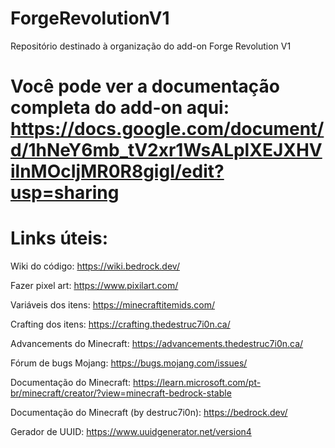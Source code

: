 # ForgeRevolutionV1
Repositório destinado à organização do add-on Forge Revolution V1

# Você pode ver a documentação completa do add-on aqui: https://docs.google.com/document/d/1hNeY6mb_tV2xr1WsALplXEJXHVilnMOcIjMR0R8gigI/edit?usp=sharing

# Links úteis:

Wiki do código: https://wiki.bedrock.dev/

Fazer pixel art: https://www.pixilart.com/

Variáveis dos itens: https://minecraftitemids.com/

Crafting dos itens: https://crafting.thedestruc7i0n.ca/

Advancements do Minecraft: https://advancements.thedestruc7i0n.ca/

Fórum de bugs Mojang: https://bugs.mojang.com/issues/

Documentação do Minecraft: https://learn.microsoft.com/pt-br/minecraft/creator/?view=minecraft-bedrock-stable

Documentação do Minecraft (by destruc7i0n): https://bedrock.dev/

Gerador de UUID: https://www.uuidgenerator.net/version4
